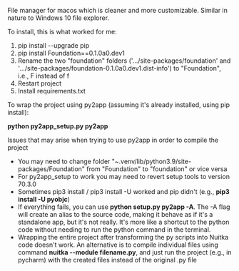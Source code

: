File manager for macos which is cleaner and more customizable.
Similar in nature to Windows 10 file explorer.


To install, this is what worked for me:
1. pip install --upgrade pip
2. pip install Foundation==0.1.0a0.dev1
3. Rename the two "foundation" folders ('.../site-packages/foundation' and '.../site-packages/foundation-0.1.0a0.dev1.dist-info') to "Foundation", i.e., F instead of f
4. Restart project
5. Install requirements.txt




To wrap the project using py2app (assuming it's already installed, using pip install):

**python py2app_setup.py py2app**

Issues that may arise when trying to use py2app in order to compile the project
* You may need to change folder "~.venv/lib/python3.9/site-packages/Foundation" from "Foundation" to "foundation" or vice versa 
* For py2app_setup to work you may need to revert setup tools to version 70.3.0
* Sometimes pip3 install / pip3 install -U worked and pip didn't (e.g., **pip3 install -U pyobjc**)
* If everything fails, you can use **python setup.py py2app -A**. The -A flag will create an alias to the source code, making it behave as if it's a standalone app, but it's not really. It's more like a shortcut to the python code without needing to run the python command in the terminal. 
* Wrapping the entire project after transforming the py scripts into Nuitka code doesn't work. An alternative is to compile individual files using command **nuitka --module filename.py**, and just run the project (e.g., in pycharm) with the created files instead of the original .py file
